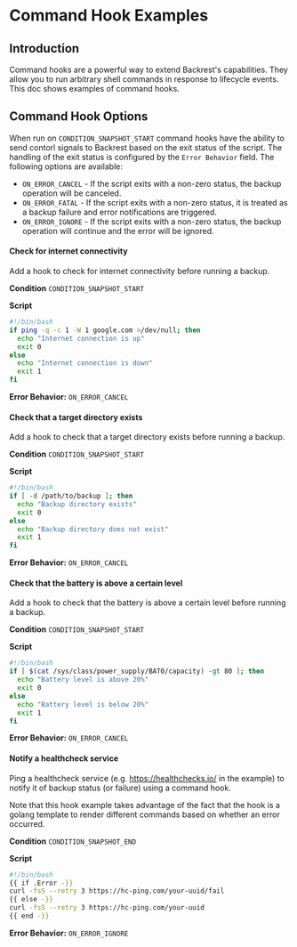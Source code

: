 # Command Hook Examples

## Introduction

Command hooks are a powerful way to extend Backrest's capabilities. They allow you to run arbitrary shell commands in response to lifecycle events. This doc shows examples of command hooks.

## Command Hook Options

When run on `CONDITION_SNAPSHOT_START` command hooks have the ability to send contorl signals to Backrest based on the exit status of the script. The handling of the exit status is configured by the `Error Behavior` field. The following options are available:

- `ON_ERROR_CANCEL` - If the script exits with a non-zero status, the backup operation will be canceled.
- `ON_ERROR_FATAL` - If the script exits with a non-zero status, it is treated as a backup failure and error notifications are triggered.
- `ON_ERROR_IGNORE` - If the script exits with a non-zero status, the backup operation will continue and the error will be ignored.

#### Check for internet connectivity

Add a hook to check for internet connectivity before running a backup.

**Condition** `CONDITION_SNAPSHOT_START`

**Script**

```bash
#!/bin/bash
if ping -q -c 1 -W 1 google.com >/dev/null; then
  echo "Internet connection is up"
  exit 0
else
  echo "Internet connection is down"
  exit 1
fi
```

**Error Behavior:** `ON_ERROR_CANCEL`

#### Check that a target directory exists

Add a hook to check that a target directory exists before running a backup.

**Condition** `CONDITION_SNAPSHOT_START`

**Script**

```bash
#!/bin/bash
if [ -d /path/to/backup ]; then
  echo "Backup directory exists"
  exit 0
else
  echo "Backup directory does not exist"
  exit 1
fi
```

**Error Behavior:** `ON_ERROR_CANCEL`

#### Check that the battery is above a certain level

Add a hook to check that the battery is above a certain level before running a backup.

**Condition** `CONDITION_SNAPSHOT_START`

**Script**

```bash
#!/bin/bash
if [ $(cat /sys/class/power_supply/BAT0/capacity) -gt 80 ]; then
  echo "Battery level is above 20%"
  exit 0
else
  echo "Battery level is below 20%"
  exit 1
fi
```

**Error Behavior:** `ON_ERROR_CANCEL`

#### Notify a healthcheck service

Ping a healthcheck service (e.g. https://healthchecks.io/ in the example) to notify it of backup status (or failure) using a command hook.

Note that this hook example takes advantage of the fact that the hook is a golang template to render different commands based on whether an error occurred.

**Condition** `CONDITION_SNAPSHOT_END`

**Script**

```bash
#!/bin/bash
{{ if .Error -}}
curl -fsS --retry 3 https://hc-ping.com/your-uuid/fail
{{ else -}}
curl -fsS --retry 3 https://hc-ping.com/your-uuid
{{ end -}}
```

**Error Behavior:** `ON_ERROR_IGNORE`

